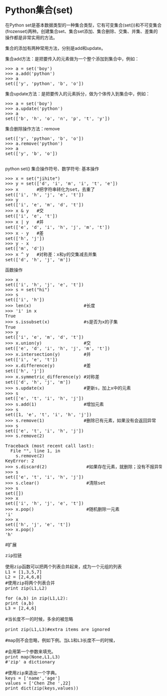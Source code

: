 # Python集合(set)

在Python set是基本数据类型的一种集合类型，它有可变集合(set())和不可变集合(frozenset)两种。创建集合set、集合set添加、集合删除、交集、并集、差集的操作都是非常实用的方法。


集合的添加有两种常用方法，分别是add和update。

集合add方法：是把要传入的元素做为一个整个添加到集合中，例如：
<pre>
>>> a = set('boy')
>>> a.add('python')
>>> a
set(['y', 'python', 'b', 'o'])
</pre>

集合update方法：是把要传入的元素拆分，做为个体传入到集合中，例如：

<pre>>>> a = set('boy')
>>> a.update('python')
>>> a
set(['b', 'h', 'o', 'n', 'p', 't', 'y'])
</pre>

集合删除操作方法：remove
<pre>
set(['y', 'python', 'b', 'o'])
>>> a.remove('python')
>>> a
set(['y', 'b', 'o'])

</pre>


python set() 集合操作符号、数学符号:
基本操作
<pre>
>>> x = set("jihite")
>>> y = set(['d', 'i', 'm', 'i', 't', 'e'])
>>> x       #把字符串转化为set，去重了
set(['i', 'h', 'j', 'e', 't'])
>>> y
set(['i', 'e', 'm', 'd', 't'])
>>> x & y   #交
set(['i', 'e', 't'])
>>> x | y   #并
set(['e', 'd', 'i', 'h', 'j', 'm', 't'])
>>> x - y   #差
set(['h', 'j'])
>>> y - x
set(['m', 'd'])
>>> x ^ y   #对称差：x和y的交集减去并集
set(['d', 'h', 'j', 'm'])
</pre>

函数操作
<pre>
>>> x
set(['i', 'h', 'j', 'e', 't'])
>>> s = set("hi")
>>> s
set(['i', 'h'])
>>> len(x)                    #长度
>>> 'i' in x
True
>>> s.issubset(x)             #s是否为x的子集
True
>>> y
set(['i', 'e', 'm', 'd', 't'])
>>> x.union(y)                #交
set(['e', 'd', 'i', 'h', 'j', 'm', 't'])
>>> x.intersection(y)         #并
set(['i', 'e', 't'])
>>> x.difference(y)           #差
set(['h', 'j'])
>>> x.symmetric_difference(y) #对称差
set(['d', 'h', 'j', 'm'])
>>> s.update(x)               #更新s，加上x中的元素
>>> s
set(['e', 't', 'i', 'h', 'j'])
>>> s.add(1)                  #增加元素
>>> s
set([1, 'e', 't', 'i', 'h', 'j'])
>>> s.remove(1)               #删除已有元素，如果没有会返回异常
>>> s
set(['e', 't', 'i', 'h', 'j'])
>>> s.remove(2)

Traceback (most recent call last):
  File "<pyshell#29>", line 1, in <module>
    s.remove(2)
KeyError: 2
>>> s.discard(2)               #如果存在元素，就删除；没有不报异常
>>> s
set(['e', 't', 'i', 'h', 'j'])
>>> s.clear()                  #清除set
>>> s
set([])
>>> x
set(['i', 'h', 'j', 'e', 't'])
>>> x.pop()                    #随机删除一元素
'i'
>>> x
set(['h', 'j', 'e', 't'])
>>> x.pop()
'h'
</pre>

#扩展

<pre>
zip拉链

使用zip函数可以把两个列表合并起来，成为一个元组的列表
L1 = [1,3,5,7]
L2 = [2,4,6,8]
#使用zip将两个列表合并
print zip(L1,L2)

for (a,b) in zip(L1,L2):
print (a,b)
L3 = [2,4,6]

#当长度不一的时候，多余的被忽略

print zip(L1,L3)#extra items are ignored

#map则不会忽略，例如下例。当L1和L3长度不一的时候，

#会用第一个参数来填充。
print map(None,L1,L3)
#'zip' a dictionary

#使用zip来造出一个字典。
keys = ['name','age']
values = ['Chen Zhe ',22]
print dict(zip(keys,values))
</pre>